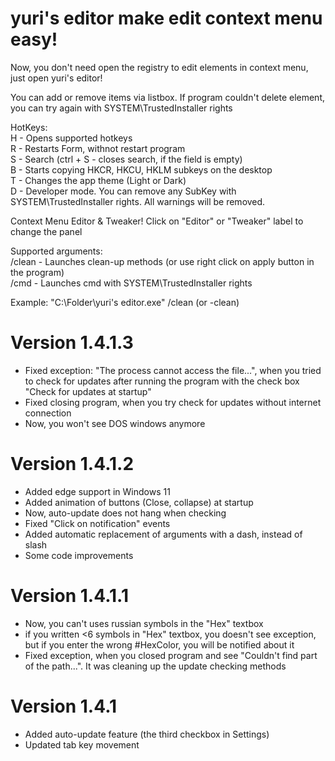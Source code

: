# yuri's editor make edit context menu easy!

Now, you don't need open the registry to edit elements in context menu, just open yuri's editor!

You can add or remove items via listbox. If program couldn't delete element, you can try again with SYSTEM\TrustedInstaller rights

HotKeys:  
H - Opens supported hotkeys  
R - Restarts Form, withnot restart program  
S - Search (ctrl + S - closes search, if the field is empty)  
B - Starts copying HKCR, HKCU, HKLM subkeys on the desktop  
T - Changes the app theme (Light or Dark)  
D - Developer mode. You can remove any SubKey with SYSTEM\TrustedInstaller rights. All warnings will be removed.  

Context Menu Editor & Tweaker! Click on "Editor" or "Tweaker" label to change the panel  

Supported arguments:  
/clean - Launches clean-up methods (or use right click on apply button in the program)  
/cmd - Launches cmd with SYSTEM\TrustedInstaller rights  

Example: "C:\Folder\yuri's editor.exe" /clean (or -clean)

# Version 1.4.1.3
- Fixed exception: "The process cannot access the file...", when you tried to check for updates after running the program with the check box "Check for updates at startup"  
- Fixed closing program, when you try check for updates without internet connection  
- Now, you won't see DOS windows anymore

# Version 1.4.1.2
- Added edge support in Windows 11  
- Added animation of buttons (Close, collapse) at startup  
- Now, auto-update does not hang when checking  
- Fixed "Click on notification" events  
- Added automatic replacement of arguments with a dash, instead of slash  
- Some code improvements

# Version 1.4.1.1
- Now, you can't uses russian symbols in the "Hex" textbox  
- if you written <6 symbols in "Hex" textbox, you doesn't see exception, but if you enter the wrong #HexColor, you will be notified about it  
- Fixed exception, when you closed program and see "Couldn't find part of the path...". It was cleaning up the update checking methods

# Version 1.4.1
- Added auto-update feature (the third checkbox in Settings)  
- Updated tab key movement
